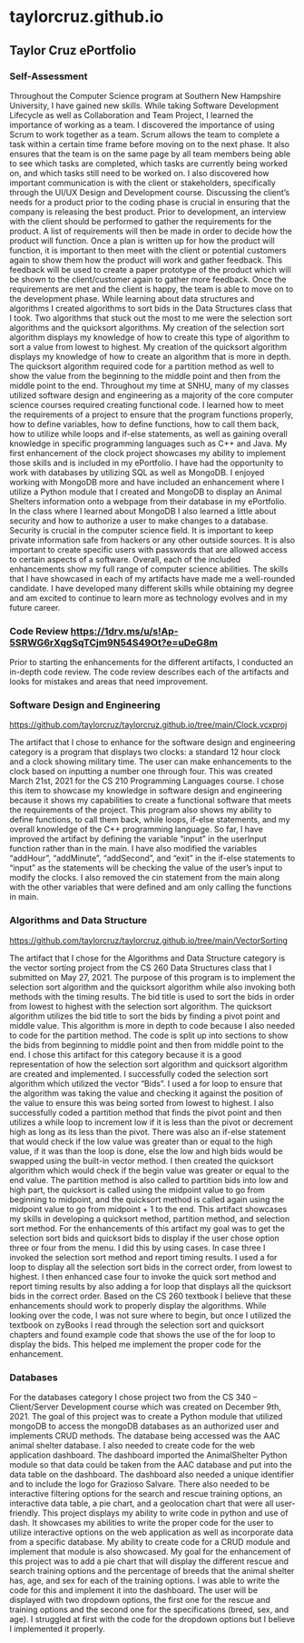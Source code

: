# taylorcruz.github.io
## Taylor Cruz ePortfolio

### Self-Assessment
Throughout the Computer Science program at Southern New Hampshire University, I have gained new skills. While taking Software Development Lifecycle as well as Collaboration and Team Project, I learned the importance of working as a team. I discovered the importance of using Scrum to work together as a team. Scrum allows the team to complete a task within a certain time frame before moving on to the next phase. It also ensures that the team is on the same page by all team members being able to see which tasks are completed, which tasks are currently being worked on, and which tasks still need to be worked on. I also discovered how important communication is with the client or stakeholders, specifically through the UI/UX Design and Development course. Discussing the client’s needs for a product prior to the coding phase is crucial in ensuring that the company is releasing the best product. Prior to development, an interview with the client should be performed to gather the requirements for the product. A list of requirements will then be made in order to decide how the product will function. Once a plan is written up for how the product will function, it is important to then meet with the client or potential customers again to show them how the product will work and gather feedback. This feedback will be used to create a paper prototype of the product which will be shown to the client/customer again to gather more feedback. Once the requirements are met and the client is happy, the team is able to move on to the development phase. While learning about data structures and algorithms I created algorithms to sort bids in the Data Structures class that I took. Two algorithms that stuck out the most to me were the selection sort algorithms and the quicksort algorithms. My creation of the selection sort algorithm displays my knowledge of how to create this type of algorithm to sort a value from lowest to highest. My creation of the quicksort algorithm displays my knowledge of how to create an algorithm that is more in depth. The quicksort algorithm required code for a partition method as well to show the value from the beginning to the middle point and then from the middle point to the end. Throughout my time at SNHU, many of my classes utilized software design and engineering as a majority of the core computer science courses required creating functional code. I learned how to meet the requirements of a project to ensure that the program functions properly, how to define variables, how to define functions, how to call them back, how to utilize while loops and if-else statements, as well as gaining overall knowledge in specific programming languages such as C++ and Java. My first enhancement of the clock project showcases my ability to implement those skills and is included in my ePortfolio. I have had the opportunity to work with databases by utilizing SQL as well as MongoDB. I enjoyed working with MongoDB more and have included an enhancement where I utilize a Python module that I created and MongoDB to display an Animal Shelters information onto a webpage from their database in my ePortfolio. In the class where I learned about MongoDB I also learned a little about security and how to authorize a user to make changes to a database. Security is crucial in the computer science field. It is important to keep private information safe from hackers or any other outside sources. It is also important to create specific users with passwords that are allowed access to certain aspects of a software. 
Overall, each of the included enhancements show my full range of computer science abilities. The skills that I have showcased in each of my artifacts have made me a well-rounded candidate. I have developed many different skills while obtaining my degree and am excited to continue to learn more as technology evolves and in my future career.

### Code Review https://1drv.ms/u/s!Ap-5SRWG6rXqgSqTCjm9N54S49Ot?e=uDeG8m
Prior to starting the enhancements for the different artifacts, I conducted an in-depth code review. The code review describes each of the artifacts and looks for mistakes and areas that need improvement.

### Software Design and Engineering
https://github.com/taylorcruz/taylorcruz.github.io/tree/main/Clock.vcxproj

The artifact that I chose to enhance for the software design and engineering category is a program that displays two clocks: a standard 12 hour clock and a clock showing military time. The user can make enhancements to the clock based on inputting a number one through four. This was created March 21st, 2021 for the CS 210 Programming Languages course. I chose this item to showcase my knowledge in software design and engineering because it shows my capabilities to create a functional software that meets the requirements of the project. This program also shows my ability to define functions, to call them back, while loops, if-else statements, and my overall knowledge of the C++ programming language. So far, I have improved the artifact by defining the variable “input” in the userInput function rather than in the main. I have also modified the variables “addHour”, “addMinute”, “addSecond”, and “exit” in the if-else statements to “input” as the statements will be checking the value of the user’s input to modify the clocks. I also removed the cin statement from the main along with the other variables that were defined and am only calling the functions in main. 

### Algorithms and Data Structure
https://github.com/taylorcruz/taylorcruz.github.io/tree/main/VectorSorting

The artifact that I chose for the Algorithms and Data Structure category is the vector sorting project from the CS 260 Data Structures class that I submitted on May 27, 2021. The purpose of this program is to implement the selection sort algorithm and the quicksort algorithm while also invoking both methods with the timing results. The bid title is used to sort the bids in order from lowest to highest with the selection sort algorithm. The quicksort algorithm utilizes the bid title to sort the bids by finding a pivot point and middle value. This algorithm is more in depth to code because I also needed to code for the partition method. The code is split up into sections to show the bids from beginning to middle point and then from middle point to the end. I chose this artifact for this category because it is a good representation of how the selection sort algorithm and quicksort algorithm are created and implemented. I successfully coded the selection sort algorithm which utilized the vector “Bids”. I used a for loop to ensure that the algorithm was taking the value and checking it against the position of the value to ensure this was being sorted from lowest to highest. I also successfully coded a partition method that finds the pivot point and then utilizes a while loop to increment low if it is less than the pivot or decrement high as long as its less than the pivot. There was also an if-else statement that would check if the low value was greater than or equal to the high value, if it was than the loop is done, else the low and high bids would be swapped using the built-in vector method. I then created the quicksort algorithm which would check if the begin value was greater or equal to the end value. The partition method is also called to partition bids into low and high part, the quicksort is called using the midpoint value to go from beginning to midpoint, and the quicksort method is called again using the midpoint value to go from midpoint + 1 to the end. This artifact showcases my skills in developing a quicksort method, partition method, and selection sort method. For the enhancements of this artifact my goal was to get the selection sort bids and quicksort bids to display if the user chose option three or four from the menu. I did this by using cases. In case three I invoked the selection sort method and report timing results. I used a for loop to display all the selection sort bids in the correct order, from lowest to highest. I then enhanced case four to invoke the quick sort method and report timing results by also adding a for loop that displays all the quicksort bids in the correct order. Based on the CS 260 textbook I believe that these enhancements should work to properly display the algorithms. While looking over the code, I was not sure where to begin, but once I utilized the textbook on zyBooks I read through the selection sort and quicksort chapters and found example code that shows the use of the for loop to display the bids. This helped me implement the proper code for the enhancement.

### Databases

For the databases category I chose project two from the CS 340 – Client/Server Development course which was created on December 9th, 2021. The goal of this project was to create a Python module that utilized mongoDB to access the mongoDB databases as an authorized user and implements CRUD methods. The database being accessed was the AAC animal shelter database. I also needed to create code for the web application dashboard. The dashboard imported the AnimalShelter Python module so that data could be taken from the AAC database and put into the data table on the dashboard. The dashboard also needed a unique identifier and to include the logo for Grazioso Salvare. There also needed to be interactive filtering options for the search and rescue training options, an interactive data table, a pie chart, and a geolocation chart that were all user-friendly. 
	This project displays my ability to write code in python and use of dash. It showcases my abilities to write the proper code for the user to utilize interactive options on the web application as well as incorporate data from a specific database. My ability to create code for a CRUD module and implement that module is also showcased. My goal for the enhancement of this project was to add a pie chart that will display the different rescue and search training options and the percentage of breeds that the animal shelter has, age, and sex for each of the training options. I was able to write the code for this and implement it into the dashboard. The user will be displayed with two dropdown options, the first one for the rescue and training options and the second one for the specifications (breed, sex, and age). I struggled at first with the code for the dropdown options but I believe I implemented it properly.

